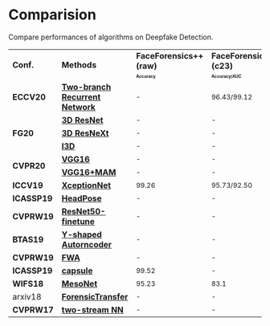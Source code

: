# Comparision
Compare performances of algorithms on Deepfake Detection.

<!-- #### Contents
- [Deepfake Detection]() -->

<table class="center">
   </font>
<font size="1" face="Courier New" >
    <tr>
        <td rowspan="2";><b>Conf.<b></td>
        <td rowspan="2"><b>Methods<b></td>
        <td><b>FaceForensics++ (raw)<b></td>
        <td><b>FaceForensics++ (c23)<b></td>
        <td><b>FaceForensics++ (c40)<b></td>
        <td><b>UADFV<b></td>
        <td><b>DeepfakeTIMIT-LQ<b></td>
        <td><b>DeepfakeTIMIT-HQ<b></td>
        <td><b>FaceForensic<b></td>
        <td><b>DFFD<b></td>
        <td><b>celeb-DF<b></td>
        <td><b>DFDC<b></td>
    </tr>
    <tr>
        <td><font size="1"> <b><sup>Accuracy<sup><b></td>
        <td><font size="1"> <b><sup>Accuracy/AUC<sup><b></td>
        <td><font size="1"> <b><sup>Accuracy/AUC<sup><b></td>
        <td><font size="1"> <b><sup>AUC<sup><b></td>
        <td><font size="1"> <b><sup>AUC<sup><b></td>
        <td><font size="1"> <b><sup>AUC<sup><b></td>
        <td><font size="1"> <b><sup>Accuracy<sup><b></td>
        <td><font size="1"> <b><sup>AUC/EER<sup><b></td>
        <td><font size="1"> <b><sup>AUC/EER<sup><b></td>
        <td><font size="1"> <b><sup>AUC/EER<sup><b></td>
    </tr>
    <tr>
        <td><b>ECCV20<b></td>
        <td><b><a href="https://arxiv.org/pdf/2008.03412.pdf">Two-branch Recurrent Network</a><b></td>
        <td><sub>-<sub></td>
        <td><sub>96.43/99.12<sub></td>
        <td><sub>86.34/91.10<sub></td>
        <td><sub>-<sub></td>
        <td><sub>-<sub></td>
        <td><sub>-<sub></td>
        <td><sub>-<sub></td>
        <td><sub>-<sub></td>
        <td><sub>-<sub></td>
        <td><sub>-<sub></td>
    </tr>
    <tr>
        <td rowspan="3"><b>FG20<b></td>
        <td><b><a href="https://hal.inria.fr/hal-02862476/document">3D ResNet</a><b></td>
        <td><sub>-<sub></td>
        <td><sub>-<sub></td>
        <td><sub>83.86<sub></td>
        <td><sub>-<sub></td>
        <td><sub>-<sub></td>
        <td><sub>-<sub></td>
        <td><sub>-<sub></td>
        <td><sub>-<sub></td>
        <td><sub>-<sub></td>
        <td><sub>-<sub></td>
    </tr>
    <tr>
        <td><b><a href="https://hal.inria.fr/hal-02862476/document">3D ResNeXt</a><b></td>
        <td><sub>-<sub></td>
        <td><sub>-<sub></td>
        <td><sub>85.14<sub></td>
        <td><sub>-<sub></td>
        <td><sub>-<sub></td>
        <td><sub>-<sub></td>
        <td><sub>-<sub></td>
        <td><sub>-<sub></td>
        <td><sub>-<sub></td>
        <td><sub>-<sub></td>
    </tr>
    <tr>
        <td><b><a href="https://hal.inria.fr/hal-02862476/document">I3D</a><b></td>
        <td><sub>-<sub></td>
        <td><sub>-<sub></td>
        <td><sub>87.43<sub></td>
        <td><sub>-<sub></td>
        <td><sub>-<sub></td>
        <td><sub>-<sub></td>
        <td><sub>-<sub></td>
        <td><sub>-<sub></td>
        <td><sub>-<sub></td>
        <td><sub>-<sub></td>
    </tr>
    <tr>
        <td rowspan = "2"><b>CVPR20<b></td>
        <td><b><a href="https://arxiv.org/pdf/1910.01717.pdf">VGG16</a><b></td>
        <td><sub>-<sub></td>
        <td><sub>-<sub></td>
        <td><sub>-<sub></td>
        <td><sub>-<sub></td>
        <td><sub>-<sub></td>
        <td><sub>-<sub></td>
        <td><sub>-<sub></td>
        <td><sub>96.95/8.43<sub></td>
        <td><sub>-<sub></td>
        <td><sub>-<sub></td>
    </tr>
    <tr>
        <td><b><a href="https://arxiv.org/pdf/1910.01717.pdf">VGG16+MAM</a><b></td>
        <td><sub>-<sub></td>
        <td><sub>-<sub></td>
        <td><sub>-<sub></td>
        <td><sub>-<sub></td>
        <td><sub>-<sub></td>
        <td><sub>-<sub></td>
        <td><sub>-<sub></td>
        <td><sub>99.67/2.66<sub></td>
        <td><sub>-<sub></td>
        <td><sub>-<sub></td>
    </tr>
    <tr>
        <td><b>ICCV19<b></td>
        <td><b><a href="https://openaccess.thecvf.com/content_ICCV_2019/papers/Rossler_FaceForensics_Learning_to_Detect_Manipulated_Facial_Images_ICCV_2019_paper.pdf">XceptionNet</a><b></td>
        <td><sub>99.26<sub></td>
        <td><sub>95.73/92.50<sub></td>
        <td><sub>81.00/86.75<sub></td>
        <td><sub>96.8<sub></td>
        <td><sub>-<sub></td>
        <td><sub>-<sub></td>
        <td><sub>-<sub></td>
        <td><sub>99.61/2.88<sub></td>
        <td><sub>83.60/28.55<sub></td>
        <td><sub>91.17/17.55<sub></td>
    </tr>
    <tr>
        <td><b>ICASSP19<b></td>
        <td><b><a href="https://sci-hub.st/https://ieeexplore.ieee.org/abstract/document/8683164">HeadPose</a><b></td>
        <td><sub>-<sub></td>
        <td><sub>-<sub></td>
        <td><sub>-<sub></td>
        <td><sub>89<sub></td>
        <td><sub>-<sub></td>
        <td><sub>-<sub></td>
        <td><sub>-<sub></td>
        <td><sub>-<sub></td>
        <td><sub>-<sub></td>
        <td><sub>-<sub></td>
    </tr>
    <tr>
        <td><b>CVPRW19<b></td>
        <td><b><a href="https://openaccess.thecvf.com/content_CVPRW_2019/papers/Media%20Forensics/Li_Exposing_DeepFake_Videos_By_Detecting_Face_Warping_Artifacts_CVPRW_2019_paper.pdf">ResNet50-finetune</a><b></td>
        <td><sub>-<sub></td>
        <td><sub>-<sub></td>
        <td><sub>-<sub></td>
        <td><sub>97.4<sub></td>
        <td><sub>99.9<sub></td>
        <td><sub>93.2<sub></td>
        <td><sub>-<sub></td>
        <td><sub>-<sub></td>
        <td><sub>-<sub></td>
        <td><sub>-<sub></td>
    </tr>
    <tr>
        <td><b>BTAS19<b></td>
        <td><b><a href="https://arxiv.org/pdf/1906.06876.pdf">Y-shaped Autorncoder</a><b></td>
        <td><sub>-<sub></td>
        <td><sub>-<sub></td>
        <td><sub>-<sub></td>
        <td><sub>-<sub></td>
        <td><sub>-<sub></td>
        <td><sub>-<sub></td>
        <td><sub>92.77<sub></td>
        <td><sub>-<sub></td>
        <td><sub>-<sub></td>
        <td><sub>-<sub></td>
    </tr>
    <tr>
        <td><b>CVPRW19<b></td>
        <td><b><a href="https://openaccess.thecvf.com/content_CVPRW_2019/papers/Media%20Forensics/Li_Exposing_DeepFake_Videos_By_Detecting_Face_Warping_Artifacts_CVPRW_2019_paper.pdf">FWA</a><b></td>
        <td><sub>-<sub></td>
        <td><sub>-<sub></td>
        <td><sub>-<sub></td>
        <td><sub>97.4<sub></td>
        <td><sub>-<sub></td>
        <td><sub>-<sub></td>
        <td><sub>-<sub></td>
        <td><sub>-<sub></td>
        <td><sub>-<sub></td>
        <td><sub>-<sub></td>
    </tr>
    <tr>
        <td><b>ICASSP19<b></td>
        <td><b><a href="https://arxiv.org/pdf/1910.12467.pdf">capsule</a><b></td>
        <td><sub>99.52<sub></td>
        <td><sub>-<sub></td>
        <td><sub>-<sub></td>
        <td><sub>99.9<sub></td>
        <td><sub>-<sub></td>
        <td><sub>-<sub></td>
        <td><sub>-<sub></td>
        <td><sub>-<sub></td>
        <td><sub>82.46/24.29<sub></td>
        <td><sub>87.45/21.39<sub></td>
    </tr>
    <tr>
        <td><b>WIFS18<b></td>
        <td><b><a href="https://sci-hub.st/https://ieeexplore.ieee.org/abstract/document/8630761">MesoNet</a><b></td>
        <td><sub>95.23<sub></td>
        <td><sub>83.1<sub></td>
        <td><sub>70.47<sub></td>
        <td><sub>84.3<sub></td>
        <td><sub>87.8<sub></td>
        <td><sub>68.4<sub></td>
        <td><sub>93.4<sub></td>
        <td><sub>-<sub></td>
        <td><sub>-<sub></td>
        <td><sub>-<sub></td>
    </tr>
    <tr>
        <td>arxiv18</td>
        <td><b><a href="https://arxiv.org/pdf/1812.02510.pdf">ForensicTransfer</a><b></td>
        <td><sub>-<sub></td>
        <td><sub>-<sub></td>
        <td><sub>-<sub></td>
        <td><sub>-<sub></td>
        <td><sub>-<sub></td>
        <td><sub>-<sub></td>
        <td><sub>92.6<sub></td>
        <td><sub>-<sub></td>
        <td><sub>-<sub></td>
        <td><sub>-<sub></td>
    </tr>
    <tr>
        <td><b>CVPRW17<b></td>
        <td><b><a href="https://openaccess.thecvf.com/content_cvpr_2017_workshops/w28/papers/Davis_Two-Stream_Neural_Networks_CVPR_2017_paper.pdf">two-stream NN</a><b></td>
        <td><sub>-<sub></td>
        <td><sub>-<sub></td>
        <td><sub>-<sub></td>
        <td><sub>85.1<sub></td>
        <td><sub>83.5<sub></td>
        <td><sub>73.5<sub></td>
        <td><sub>-<sub></td>
        <td><sub>-<sub></td>
        <td><sub>-<sub></td>
        <td><sub>-<sub></td>
    </tr>
</table>


